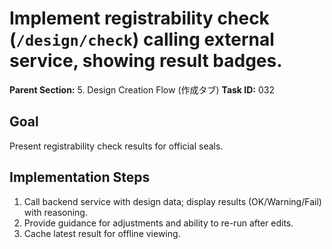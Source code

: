 # Implement registrability check (`/design/check`) calling external service, showing result badges.

**Parent Section:** 5. Design Creation Flow (作成タブ)
**Task ID:** 032

## Goal
Present registrability check results for official seals.

## Implementation Steps
1. Call backend service with design data; display results (OK/Warning/Fail) with reasoning.
2. Provide guidance for adjustments and ability to re-run after edits.
3. Cache latest result for offline viewing.
